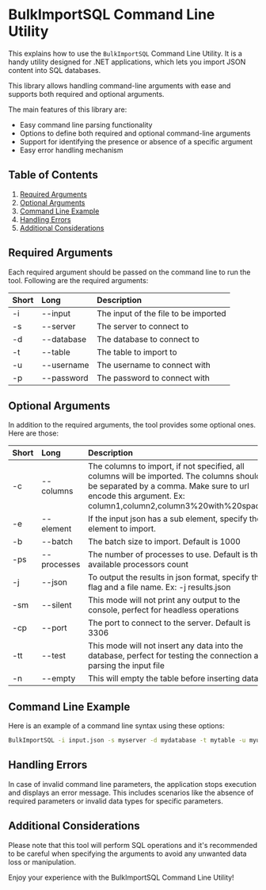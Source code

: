 # BulkImportSQL Command Line Utility

This explains how to use the `BulkImportSQL` Command Line Utility. It is a handy utility designed for .NET applications, which lets you import JSON content into SQL databases.

This library allows handling command-line arguments with ease and supports both required and optional arguments.

The main features of this library are:
* Easy command line parsing functionality
* Options to define both required and optional command-line arguments
* Support for identifying the presence or absence of a specific argument
* Easy error handling mechanism

## Table of Contents

1. [Required Arguments](#required-arguments)
2. [Optional Arguments](#optional-arguments)
3. [Command Line Example](#command-line-example)
4. [Handling Errors](#handling-errors)
5. [Additional Considerations](#additional-considerations)

## Required Arguments

Each required argument should be passed on the command line to run the tool.
Following are the required arguments:

| Short | Long | Description |
| :---- | :--- | :---------- |
| -i | --input | The input of the file to be imported |
| -s | --server | The server to connect to |
| -d | --database | The database to connect to |
| -t | --table | The table to import to |
| -u | --username | The username to connect with |
| -p | --password | The password to connect with |

## Optional Arguments
In addition to the required arguments, the tool provides some optional ones. Here are those:

| Short | Long | Description |
| :---- | :--- | :---------- |
| -c | --columns | The columns to import, if not specified, all columns will be imported. The columns should be separated by a comma. Make sure to url encode this argument. Ex: column1,column2,column3%20with%20spaces |
| -e | --element | If the input json has a sub element, specify the element to import. |
| -b | --batch | The batch size to import. Default is 1000 |
| -ps | --processes | The number of processes to use. Default is the available processors count |
| -j | --json | To output the results in json format, specify this flag and a file name. Ex: -j results.json |
| -sm | --silent | This mode will not print any output to the console, perfect for headless operations |
| -cp | --port | The port to connect to the server. Default is 3306 |
| -tt | --test | This mode will not insert any data into the database, perfect for testing the connection and parsing the input file |
| -n | --empty | This will empty the table before inserting data |

## Command Line Example
Here is an example of a command line syntax using these options:

```bash
BulkImportSQL -i input.json -s myserver -d mydatabase -t mytable -u myuser -p mypassword -c column1,column2 -e myelement -b 2000 -ps 4 -j output.js -sm -cp 3306 -tt
```

## Handling Errors
In case of invalid command line parameters, the application stops execution and displays an error message. This includes scenarios like the absence of required parameters or invalid data types for specific parameters.

## Additional Considerations
Please note that this tool will perform SQL operations and it's recommended to be careful when specifying the arguments to avoid any unwanted data loss or manipulation.

Enjoy your experience with the BulkImportSQL Command Line Utility!

